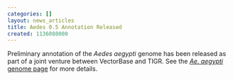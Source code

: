 ```yaml
---
categories: []
layout: news_articles
title: Aedes 0.5 Annotation Released
created: 1136088000
---
```

Preliminary annotation of the <i>Aedes aegypti</i> genome has been released as part of a joint venture between VectorBase and TIGR. See the <a href="/organisms/aedes-aegypti"><i>Ae. aegypti</i> genome page</a> for more details.
